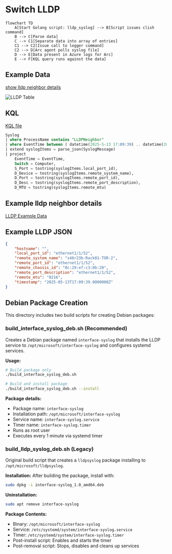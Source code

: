 # Switch LLDP

```mermaid
flowchart TD
    A[Start Golang script: lldp_syslog] --> B[Script issues clish command]
    B --> C[Parse data]
    C --> C1[Separate data into array of entries]
    C1 --> C2[Issue call to logger command]
    C2 --> D[Arc agent polls syslog file]
    D --> E[Data present in Azure logs for Arc]
    E --> F[KQL query runs against the data]
```

## Example Data

[show lldp neighbor details](./show-lldp-neighbors-detail.txt)

![LLDP Table](../../../../images/lldp-table.png)

## KQL

[KQL file](./lldp-kql-query.kql)

```sql
Syslog 
| where ProcessName contains "LLDPNeighbor"
| where EventTime between ( datetime(2025-5-13 17:09:39) .. datetime(2025-5-13 17:09:40) )
| extend syslogItems = parse_json(SyslogMessage)
| project 
    EventTime = EventTime,
    Switch = Computer,
    S_Port = tostring(syslogItems.local_port_id),
    D_Device = tostring(syslogItems.remote_system_name),
    D_Port = tostring(syslogItems.remote_port_id),
    D_Desc = tostring(syslogItems.remote_port_description),
    D_MTU = tostring(syslogItems.remote_mtu)
```

## Example lldp neighbor details

[LLDP Example Data](./show-lldp-neighbors-detail.txt)

## Example LLDP JSON

```JSON
{
    "hostname": "",
    "local_port_id": "ethernet1/1/52",
    "remote_system_name": "s46r23b-Rack01-TOR-2",
    "remote_port_id": "ethernet1/1/52",
    "remote_chassis_id": "0c:29:ef:c3:0b:20",
    "remote_port_description": "ethernet1/1/52",
    "remote_mtu": "9216",
    "timestamp": "2025-05-13T17:09:39.0000000Z"
}
```

## Debian Package Creation

This directory includes two build scripts for creating Debian packages:

### build_interface_syslog_deb.sh (Recommended)

Creates a Debian package named `interface-syslog` that installs the LLDP service to `/opt/microsoft/interface-syslog` and configures systemd services.

**Usage:**
```bash
# Build package only
./build_interface_syslog_deb.sh

# Build and install package  
./build_interface_syslog_deb.sh --install
```

**Package details:**
- Package name: `interface-syslog`
- Installation path: `/opt/microsoft/interface-syslog`
- Service name: `interface-syslog.service`
- Timer name: `interface-syslog.timer`
- Runs as root user
- Executes every 1 minute via systemd timer

### build_lldp_syslog_deb.sh (Legacy)

Original build script that creates a `lldpsyslog` package installing to `/opt/microsoft/lldpsyslog`.

**Installation:**
After building the package, install with:
```bash
sudo dpkg -i interface-syslog_1.0_amd64.deb
```

**Uninstallation:**
```bash
sudo apt remove interface-syslog
```

**Package Contents:**
- Binary: `/opt/microsoft/interface-syslog`
- Service: `/etc/systemd/system/interface-syslog.service` 
- Timer: `/etc/systemd/system/interface-syslog.timer`
- Post-install script: Enables and starts the timer
- Post-removal script: Stops, disables and cleans up services
